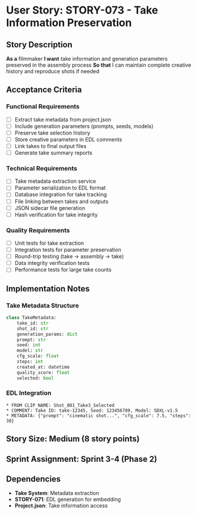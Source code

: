 # User Story: STORY-073 - Take Information Preservation

## Story Description
**As a** filmmaker
**I want** take information and generation parameters preserved in the assembly process
**So that** I can maintain complete creative history and reproduce shots if needed

## Acceptance Criteria

### Functional Requirements
- [ ] Extract take metadata from project.json
- [ ] Include generation parameters (prompts, seeds, models)
- [ ] Preserve take selection history
- [ ] Store creative parameters in EDL comments
- [ ] Link takes to final output files
- [ ] Generate take summary reports

### Technical Requirements
- [ ] Take metadata extraction service
- [ ] Parameter serialization to EDL format
- [ ] Database integration for take tracking
- [ ] File linking between takes and outputs
- [ ] JSON sidecar file generation
- [ ] Hash verification for take integrity

### Quality Requirements
- [ ] Unit tests for take extraction
- [ ] Integration tests for parameter preservation
- [ ] Round-trip testing (take → assembly → take)
- [ ] Data integrity verification tests
- [ ] Performance tests for large take counts

## Implementation Notes

### Take Metadata Structure
```python
class TakeMetadata:
    take_id: str
    shot_id: str
    generation_params: dict
    prompt: str
    seed: int
    model: str
    cfg_scale: float
    steps: int
    created_at: datetime
    quality_score: float
    selected: bool
```

### EDL Integration
```
* FROM CLIP NAME: Shot_001_Take3_Selected
* COMMENT: Take ID: take-12345, Seed: 123456789, Model: SDXL-v1.5
* METADATA: {"prompt": "cinematic shot...", "cfg_scale": 7.5, "steps": 30}
```

## Story Size: **Medium (8 story points)**

## Sprint Assignment: **Sprint 3-4 (Phase 2)**

## Dependencies
- **Take System**: Metadata extraction
- **STORY-071**: EDL generation for embedding
- **Project.json**: Take information access